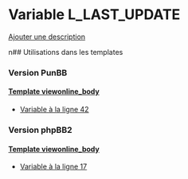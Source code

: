# Variable L_LAST_UPDATE
[Ajouter une description](https://fa-tvars.appspot.com/L_LAST_UPDATE)

n## Utilisations dans les templates

### Version PunBB

#### [Template viewonline_body](punbb/viewonline_body.md)
* [Variable à la ligne 42](../punbb/viewonline_body.tpl#L42)

### Version phpBB2

#### [Template viewonline_body](subsilver/viewonline_body.md)
* [Variable à la ligne 17](../subsilver/viewonline_body.tpl#L17)